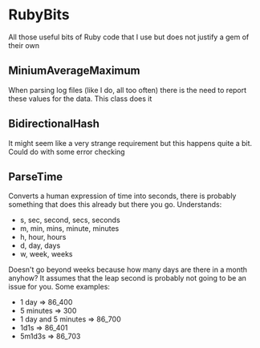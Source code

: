 # RubyBits

All those useful bits of Ruby code that I use but does not justify a gem of their own

## MiniumAverageMaximum

When parsing log files (like I do, all too often) there is the need to report these values for the data. This class does it

## BidirectionalHash

It might seem like a very strange requirement but this happens quite a bit. Could do with some error checking

## ParseTime

Converts a human expression of time into seconds, there is probably something that does this already but there you go. Understands:

* s, sec, second, secs, seconds
* m, min, mins, minute, minutes
* h, hour, hours
* d, day, days
* w, week, weeks

Doesn't go beyond weeks because how many days are there in a month anyhow? It assumes that the leap second is probably not going to be an issue for you. Some examples:

* 1 day => 86_400
* 5 minutes => 300
* 1 day and 5 minutes => 86_700
* 1d1s => 86_401
* 5m1d3s => 86_703
